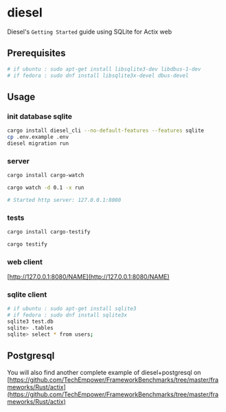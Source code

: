 # diesel

Diesel's `Getting Started` guide using SQLite for Actix web

## Prerequisites

```bash
# if ubuntu : sudo apt-get install libsqlite3-dev libdbus-1-dev
# if fedora : sudo dnf install libsqlite3x-devel dbus-devel
```


## Usage

### init database sqlite

```bash
cargo install diesel_cli --no-default-features --features sqlite
cp .env.example .env
diesel migration run
```

### server

```bash
cargo install cargo-watch

cargo watch -d 0.1 -x run

# Started http server: 127.0.0.1:8080
```

### tests

```bash
cargo install cargo-testify

cargo testify
```

### web client

[http://127.0.0.1:8080/NAME](http://127.0.0.1:8080/NAME)

### sqlite client

```bash
# if ubuntu : sudo apt-get install sqlite3
# if fedora : sudo dnf install sqlite3x
sqlite3 test.db
sqlite> .tables
sqlite> select * from users;
```


## Postgresql

You will also find another complete example of diesel+postgresql on      [https://github.com/TechEmpower/FrameworkBenchmarks/tree/master/frameworks/Rust/actix](https://github.com/TechEmpower/FrameworkBenchmarks/tree/master/frameworks/Rust/actix)
